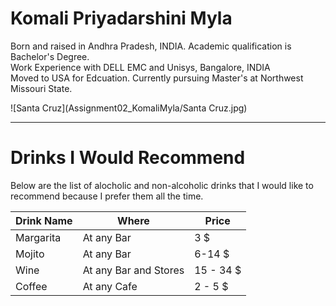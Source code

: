 # Komali Priyadarshini Myla

Born and raised in Andhra Pradesh, INDIA. Academic qualification is Bachelor's Degree.<br>
Work Experience with DELL EMC and Unisys, Bangalore, INDIA<br>
Moved to USA for Edcuation. Currently pursuing Master's at Northwest Missouri State.<br>

![Santa Cruz](Assignment02_KomaliMyla/Santa Cruz.jpg)

*****
# Drinks I Would Recommend

Below are the list of alocholic and non-alcoholic drinks that I would like to recommend because I prefer them all the time.

| Drink Name |        Where              |     Price    |
| ---------- | --------------------------| -------------|
| Margarita  | At any Bar                |  3 $         |
| Mojito     | At any Bar                |  6-14 $      |
| Wine       | At any Bar and Stores     |  15 - 34 $   |
| Coffee     | At any Cafe               |  2 - 5 $     |
